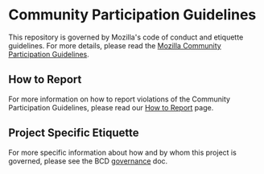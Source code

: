 # Community Participation Guidelines

This repository is governed by Mozilla's code of conduct and etiquette
guidelines. For more details, please read the
[Mozilla Community Participation Guidelines](https://www.mozilla.org/about/governance/policies/participation/).

## How to Report

For more information on how to report violations of the Community Participation
Guidelines, please read our
[How to Report](https://www.mozilla.org/about/governance/policies/participation/reporting/)
page.

## Project Specific Etiquette

For more specific information about how and by whom this project is governed,
please see the BCD [governance](GOVERNANCE.md) doc.
